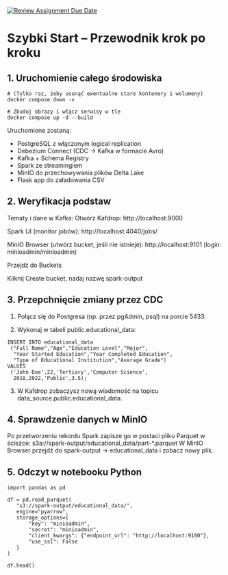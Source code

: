 [![Review Assignment Due Date](https://classroom.github.com/assets/deadline-readme-button-22041afd0340ce965d47ae6ef1cefeee28c7c493a6346c4f15d667ab976d596c.svg)](https://classroom.github.com/a/ano0EjUK)


# Szybki Start – Przewodnik krok po kroku
## 1. Uruchomienie całego środowiska

 ```
# (Tylko raz, żeby usunąć ewentualne stare kontenery i wolumeny)
docker compose down -v        

# Zbuduj obrazy i włącz serwisy w tle
docker compose up -d --build
 ```

Uruchomione zostaną:

- PostgreSQL z włączonym logical replication
- Debezium Connect (CDC → Kafka w formacie Avro)
- Kafka + Schema Registry
- Spark ze streamingiem
- MinIO do przechowywania plików Delta Lake
- Flask app do załadowania CSV

## 2. Weryfikacja podstaw
Tematy i dane w Kafka:
Otwórz Kafdrop: http://localhost:9000

Spark UI (monitor jobów):
http://localhost:4040/jobs/

MinIO Browser (utwórz bucket, jeśli nie istnieje):
http://localhost:9101 (login: minioadmin/minioadmin)

Przejdź do Buckets

Kliknij Create bucket, nadaj nazwę spark-output


## 3. Przepchnięcie zmiany przez CDC
1. Połącz się do Postgresa (np. przez pgAdmin, psql) na porcie 5433.

2. Wykonaj w tabeli public.educational_data:

 ```
INSERT INTO educational_data
  ("Full Name","Age","Education Level","Major",
   "Year Started Education","Year Completed Education",
   "Type of Educational Institution","Average Grade")
VALUES
  ('John Doe',22,'Tertiary','Computer Science',
   2018,2022,'Public',3.5);
 ```
3. W Kafdrop zobaczysz nową wiadomość na topicu
data_source.public.educational_data.

## 4. Sprawdzenie danych w MinIO
Po przetworzeniu rekordu Spark zapisze go w postaci pliku Parquet w ścieżce:
s3a://spark-output/educational_data/part-*.parquet
W MinIO Browser przejdź do spark-output → educational_data i zobacz nowy plik.

## 5. Odczyt w notebooku Python
 ```
import pandas as pd

df = pd.read_parquet(
    "s3://spark-output/educational_data/",
    engine="pyarrow",
    storage_options={
        "key": "minioadmin",
        "secret": "minioadmin",
        "client_kwargs": {"endpoint_url": "http://localhost:9100"},
        "use_ssl": False
    }
)

df.head()
 ```